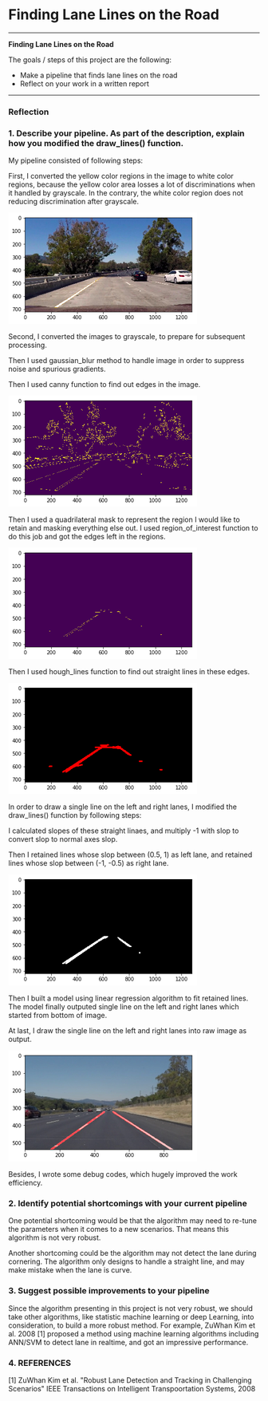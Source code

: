 # **Finding Lane Lines on the Road** 

---

**Finding Lane Lines on the Road**

The goals / steps of this project are the following:
* Make a pipeline that finds lane lines on the road
* Reflect on your work in a written report


[//]: # (Image References)

[canny]: ./examples/canny.png "canny"
[color_conv]: ./examples/color_conv.png "color conv"
[region_interest]: ./examples/region_interest.png "region_interest"
[slop]: ./examples/slop.png "slop"
[hough]: ./examples/hough.png "hough"
[final]: ./examples/final.png "final"

---

### Reflection

### 1. Describe your pipeline. As part of the description, explain how you modified the draw_lines() function.

My pipeline consisted of following steps:

First, I converted the yellow color regions in the image to white color regions, because the yellow color area losses a lot of discriminations when it handled by grayscale. In the contrary, the white color region does not reducing discrimination after grayscale.

![color_conv][color_conv]

Second, I converted the images to grayscale, to prepare for subsequent processing.

Then I used gaussian_blur method to handle image in order to suppress noise and spurious gradients.

Then I used canny function to find out edges in the image.

![canny processing][canny]

Then I used a quadrilateral mask to represent the region I would like to retain and masking everything else out. I used region_of_interest function to do this job and got the edges left in the regions.

![region_interest][region_interest]

Then I used hough_lines function to find out straight lines in these edges.

![hough][hough]

In order to draw a single line on the left and right lanes, I modified the draw_lines() function by following steps:

I calculated slopes of these straight linaes, and multiply -1 with slop to convert slop to normal axes slop.

Then I retained lines whose slop between (0.5, 1) as left lane, and retained lines whose slop between (-1, -0.5) as right lane.

![slop][slop]

Then I built a model using linear regression algorithm to fit retained lines. 
The model finally outputed single line on the left and right lanes which started from bottom of image.

At last, I draw the single line on the left and right lanes into raw image as output. 

![final][final]

Besides, I wrote some debug codes, which hugely improved the work efficiency.



### 2. Identify potential shortcomings with your current pipeline

One potential shortcoming would be that the algorithm may need to re-tune the parameters when it comes to a new scenarios. That means this algorithm is not very robust.

Another shortcoming could be the algorithm may not detect the lane during cornering. The algorithm only designs to handle a straight line, and may make mistake when the lane is curve. 

### 3. Suggest possible improvements to your pipeline

Since the algorithm presenting in this project is not very robust, we should take other algorithms, like statistic machine learning or deep Learning, into consideration, to build a more robust method.
For example, ZuWhan Kim et al. 2008 [1] proposed a method using machine learning algorithms including ANN/SVM to detect lane in realtime, and got an impressive performance. 

### 4. REFERENCES
[1] ZuWhan Kim et al. "Robust Lane Detection and Tracking in Challenging Scenarios" IEEE Transactions on Intelligent Transpoortation Systems, 2008 


